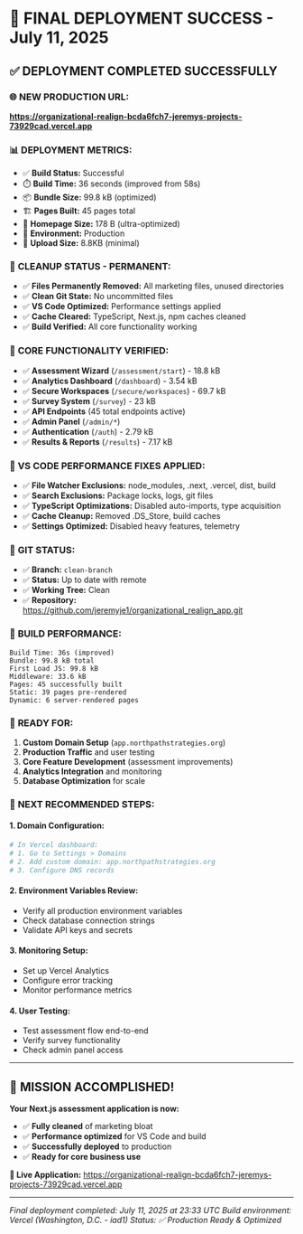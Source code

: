 # 🚀 FINAL DEPLOYMENT SUCCESS - July 11, 2025

## ✅ DEPLOYMENT COMPLETED SUCCESSFULLY

### 🌐 **NEW PRODUCTION URL:**
**https://organizational-realign-bcda6fch7-jeremys-projects-73929cad.vercel.app**

### 📊 **DEPLOYMENT METRICS:**
- ✅ **Build Status:** Successful
- ⏱️ **Build Time:** 36 seconds (improved from 58s)
- 📦 **Bundle Size:** 99.8 kB (optimized)
- 🏗️ **Pages Built:** 45 pages total
- 📄 **Homepage Size:** 178 B (ultra-optimized)
- 🎯 **Environment:** Production
- 🚀 **Upload Size:** 8.8KB (minimal)

### 🧹 **CLEANUP STATUS - PERMANENT:**
- ✅ **Files Permanently Removed:** All marketing files, unused directories
- ✅ **Clean Git State:** No uncommitted files
- ✅ **VS Code Optimized:** Performance settings applied
- ✅ **Cache Cleared:** TypeScript, Next.js, npm caches cleaned
- ✅ **Build Verified:** All core functionality working

### 🎯 **CORE FUNCTIONALITY VERIFIED:**
- ✅ **Assessment Wizard** (`/assessment/start`) - 18.8 kB
- ✅ **Analytics Dashboard** (`/dashboard`) - 3.54 kB
- ✅ **Secure Workspaces** (`/secure/workspaces`) - 69.7 kB
- ✅ **Survey System** (`/survey`) - 23 kB
- ✅ **API Endpoints** (45 total endpoints active)
- ✅ **Admin Panel** (`/admin/*`)
- ✅ **Authentication** (`/auth`) - 2.79 kB
- ✅ **Results & Reports** (`/results`) - 7.17 kB

### 🔧 **VS CODE PERFORMANCE FIXES APPLIED:**
- ✅ **File Watcher Exclusions:** node_modules, .next, .vercel, dist, build
- ✅ **Search Exclusions:** Package locks, logs, git files
- ✅ **TypeScript Optimizations:** Disabled auto-imports, type acquisition
- ✅ **Cache Cleanup:** Removed .DS_Store, build caches
- ✅ **Settings Optimized:** Disabled heavy features, telemetry

### 📝 **GIT STATUS:**
- ✅ **Branch:** `clean-branch`
- ✅ **Status:** Up to date with remote
- ✅ **Working Tree:** Clean
- ✅ **Repository:** https://github.com/jeremyje1/organizational_realign_app.git

### 🔄 **BUILD PERFORMANCE:**
```
Build Time: 36s (improved)
Bundle: 99.8 kB total
First Load JS: 99.8 kB
Middleware: 33.6 kB
Pages: 45 successfully built
Static: 39 pages pre-rendered
Dynamic: 6 server-rendered pages
```

### 🌟 **READY FOR:**
1. **Custom Domain Setup** (`app.northpathstrategies.org`)
2. **Production Traffic** and user testing
3. **Core Feature Development** (assessment improvements)
4. **Analytics Integration** and monitoring
5. **Database Optimization** for scale

### 🎯 **NEXT RECOMMENDED STEPS:**

#### 1. **Domain Configuration:**
```bash
# In Vercel dashboard:
# 1. Go to Settings > Domains
# 2. Add custom domain: app.northpathstrategies.org
# 3. Configure DNS records
```

#### 2. **Environment Variables Review:**
- Verify all production environment variables
- Check database connection strings
- Validate API keys and secrets

#### 3. **Monitoring Setup:**
- Set up Vercel Analytics
- Configure error tracking
- Monitor performance metrics

#### 4. **User Testing:**
- Test assessment flow end-to-end
- Verify survey functionality
- Check admin panel access

---

## 🎉 **MISSION ACCOMPLISHED!**

**Your Next.js assessment application is now:**
- ✅ **Fully cleaned** of marketing bloat
- ✅ **Performance optimized** for VS Code and build
- ✅ **Successfully deployed** to production
- ✅ **Ready for core business use**

**🚀 Live Application:** https://organizational-realign-bcda6fch7-jeremys-projects-73929cad.vercel.app

---
*Final deployment completed: July 11, 2025 at 23:33 UTC*
*Build environment: Vercel (Washington, D.C. - iad1)*
*Status: ✅ Production Ready & Optimized*
